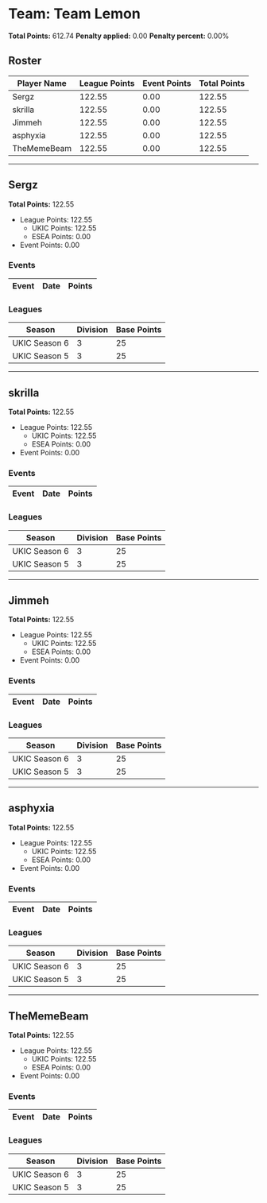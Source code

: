 # Team: Team Lemon

**Total Points:** 612.74
**Penalty applied:** 0.00
**Penalty percent:** 0.00%

## Roster
| Player Name | League Points | Event Points | Total Points |
|-------------|--------------|--------------|-------------|
| Sergz | 122.55 | 0.00 | 122.55 |
| skrilla | 122.55 | 0.00 | 122.55 |
| Jimmeh | 122.55 | 0.00 | 122.55 |
| asphyxia | 122.55 | 0.00 | 122.55 |
| TheMemeBeam | 122.55 | 0.00 | 122.55 |

---

## Sergz

**Total Points:** 122.55

- League Points: 122.55
  - UKIC Points: 122.55
  - ESEA Points: 0.00
- Event Points: 0.00

### Events
| Event | Date | Points |
|-------|------|--------|
### Leagues
| Season | Division | Base Points |
|--------|----------|-------------|
| UKIC Season 6 | 3 | 25 |
| UKIC Season 5 | 3 | 25 |
---

## skrilla

**Total Points:** 122.55

- League Points: 122.55
  - UKIC Points: 122.55
  - ESEA Points: 0.00
- Event Points: 0.00

### Events
| Event | Date | Points |
|-------|------|--------|
### Leagues
| Season | Division | Base Points |
|--------|----------|-------------|
| UKIC Season 6 | 3 | 25 |
| UKIC Season 5 | 3 | 25 |
---

## Jimmeh

**Total Points:** 122.55

- League Points: 122.55
  - UKIC Points: 122.55
  - ESEA Points: 0.00
- Event Points: 0.00

### Events
| Event | Date | Points |
|-------|------|--------|
### Leagues
| Season | Division | Base Points |
|--------|----------|-------------|
| UKIC Season 6 | 3 | 25 |
| UKIC Season 5 | 3 | 25 |
---

## asphyxia

**Total Points:** 122.55

- League Points: 122.55
  - UKIC Points: 122.55
  - ESEA Points: 0.00
- Event Points: 0.00

### Events
| Event | Date | Points |
|-------|------|--------|
### Leagues
| Season | Division | Base Points |
|--------|----------|-------------|
| UKIC Season 6 | 3 | 25 |
| UKIC Season 5 | 3 | 25 |
---

## TheMemeBeam

**Total Points:** 122.55

- League Points: 122.55
  - UKIC Points: 122.55
  - ESEA Points: 0.00
- Event Points: 0.00

### Events
| Event | Date | Points |
|-------|------|--------|
### Leagues
| Season | Division | Base Points |
|--------|----------|-------------|
| UKIC Season 6 | 3 | 25 |
| UKIC Season 5 | 3 | 25 |